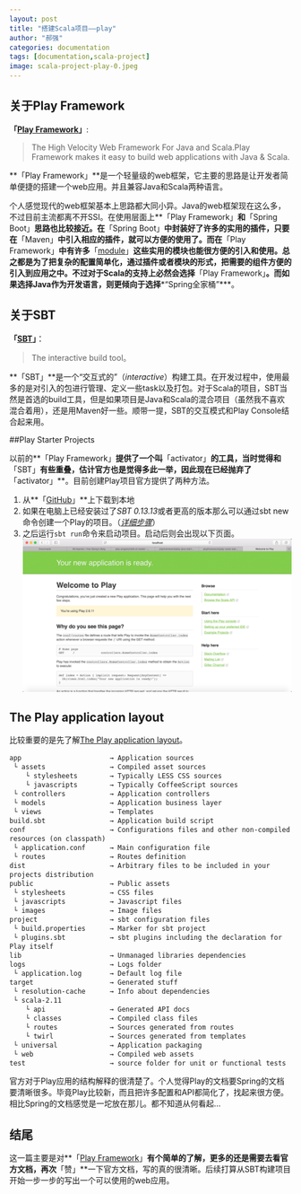 ```yaml
---
layout: post
title: "搭建Scala项目——play"
author: "郝强"
categories: documentation
tags: [documentation,scala-project]
image: scala-project-play-0.jpeg
---
```


## 关于Play Framework
**「[Play Framework](https://www.playframework.com)」**:

>  The High Velocity Web Framework For Java and Scala.Play Framework makes it easy to build web applications with Java & Scala.

**「Play Framework」**是一个轻量级的web框架，它主要的思路是让开发者简单便捷的搭建一个web应用。并且兼容Java和Scala两种语言。

个人感觉现代的web框架基本上思路都大同小异。Java的web框架现在这么多，不过目前主流都离不开SSI。在使用层面上**「Play Framework」**和**「Spring Boot」**思路也比较接近。在**「Spring Boot」**中封装好了许多的实用的插件，只要在**「Maven」**中引入相应的插件，就可以方便的使用了。而在**「Play Framework」**中有许多**「[module](https://www.playframework.com/documentation/2.6.x/ModuleDirectory#play-modules)」**这些实用的模块也能很方便的引入和使用。总之都是为了把复杂的配置简单化，通过插件或者模块的形式，把需要的组件方便的引入到应用之中。不过对于Scala的支持上必然会选择**「Play Framework」**。而如果选择Java作为开发语言，则更倾向于选择***“Spring全家桶”***。



## 关于SBT

**「[SBT](https://www.scala-sbt.org)」**：

>  The interactive build tool。

**「SBT」**是一个“交互式的”（*interactive*）构建工具。在开发过程中，使用最多的是对引入的包进行管理、定义一些task以及打包。对于Scala的项目，SBT当然是首选的build工具，但是如果项目是Java和Scala的混合项目（虽然我不喜欢混合着用），还是用Maven好一些。顺带一提，SBT的交互模式和Play Console结合起来用。



##Play Starter Projects

以前的**「Play Framework」**提供了一个叫**「activator」**的工具，当时觉得和**「SBT」**有些重叠，估计官方也是觉得多此一举，因此现在已经抛弃了**「activator」**。目前创建Play项目官方提供了两种方法。

1. 从**「[GitHub](https://github.com/playframework/play-scala-starter-example/tree/2.6.x)」**上下载到本地
2. 如果在电脑上已经安装过了*SBT 0.13.13*或者更高的版本那么可以通过sbt new命令创建一个Play的项目。（*[详细步骤](https://www.playframework.com/download)*）
3. 之后运行`sbt run`命令来启动项目。启动后则会出现以下页面。![build-blog-jekyll-1](../assets/img/scala-project-play-1.png)


## The Play application layout

比较重要的是先了解[The Play application layout](https://www.playframework.com/documentation/2.6.x/Anatomy#the-play-application-layout)。
```
app                      → Application sources
 └ assets                → Compiled asset sources
    └ stylesheets        → Typically LESS CSS sources
    └ javascripts        → Typically CoffeeScript sources
 └ controllers           → Application controllers
 └ models                → Application business layer
 └ views                 → Templates
build.sbt                → Application build script
conf                     → Configurations files and other non-compiled resources (on classpath)
 └ application.conf      → Main configuration file
 └ routes                → Routes definition
dist                     → Arbitrary files to be included in your projects distribution
public                   → Public assets
 └ stylesheets           → CSS files
 └ javascripts           → Javascript files
 └ images                → Image files
project                  → sbt configuration files
 └ build.properties      → Marker for sbt project
 └ plugins.sbt           → sbt plugins including the declaration for Play itself
lib                      → Unmanaged libraries dependencies
logs                     → Logs folder
 └ application.log       → Default log file
target                   → Generated stuff
 └ resolution-cache      → Info about dependencies
 └ scala-2.11
    └ api                → Generated API docs
    └ classes            → Compiled class files
    └ routes             → Sources generated from routes
    └ twirl              → Sources generated from templates
 └ universal             → Application packaging
 └ web                   → Compiled web assets
test                     → source folder for unit or functional tests
```
官方对于Play应用的结构解释的很清楚了。个人觉得Play的文档要Spring的文档要清晰很多。毕竟Play比较新，而且把许多配置和API都简化了，找起来很方便。相比Spring的文档感觉是一坨放在那儿。都不知道从何看起...



## 结尾

这一篇主要是对**「[Play Framework](https://www.playframework.com)」**有个简单的了解，更多的还是需要去看官方文档，再次**「赞」**一下官方文档，写的真的很清晰。后续打算从SBT构建项目开始一步一步的写出一个可以使用的web应用。